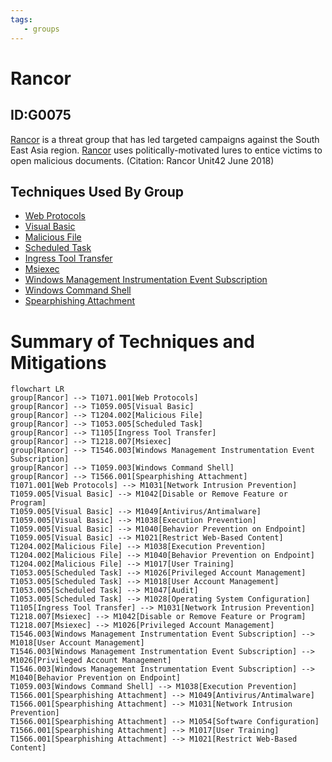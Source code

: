 ```yaml
---
tags:
   - groups
---
```

# Rancor
## ID:G0075
[Rancor](groups/G0075) is a threat group that has led targeted campaigns against the South East Asia region. [Rancor](groups/G0075) uses politically-motivated lures to entice victims to open malicious documents. (Citation: Rancor Unit42 June 2018)
## Techniques Used By Group
* [Web Protocols](techniques/T1071/001)
* [Visual Basic](techniques/T1059/005)
* [Malicious File](techniques/T1204/002)
* [Scheduled Task](techniques/T1053/005)
* [Ingress Tool Transfer](techniques/T1105)
* [Msiexec](techniques/T1218/007)
* [Windows Management Instrumentation Event Subscription](techniques/T1546/003)
* [Windows Command Shell](techniques/T1059/003)
* [Spearphishing Attachment](techniques/T1566/001)

# Summary of Techniques and Mitigations
```mermaid
flowchart LR
group[Rancor] --> T1071.001[Web Protocols]
group[Rancor] --> T1059.005[Visual Basic]
group[Rancor] --> T1204.002[Malicious File]
group[Rancor] --> T1053.005[Scheduled Task]
group[Rancor] --> T1105[Ingress Tool Transfer]
group[Rancor] --> T1218.007[Msiexec]
group[Rancor] --> T1546.003[Windows Management Instrumentation Event Subscription]
group[Rancor] --> T1059.003[Windows Command Shell]
group[Rancor] --> T1566.001[Spearphishing Attachment]
T1071.001[Web Protocols] --> M1031[Network Intrusion Prevention]
T1059.005[Visual Basic] --> M1042[Disable or Remove Feature or Program]
T1059.005[Visual Basic] --> M1049[Antivirus/Antimalware]
T1059.005[Visual Basic] --> M1038[Execution Prevention]
T1059.005[Visual Basic] --> M1040[Behavior Prevention on Endpoint]
T1059.005[Visual Basic] --> M1021[Restrict Web-Based Content]
T1204.002[Malicious File] --> M1038[Execution Prevention]
T1204.002[Malicious File] --> M1040[Behavior Prevention on Endpoint]
T1204.002[Malicious File] --> M1017[User Training]
T1053.005[Scheduled Task] --> M1026[Privileged Account Management]
T1053.005[Scheduled Task] --> M1018[User Account Management]
T1053.005[Scheduled Task] --> M1047[Audit]
T1053.005[Scheduled Task] --> M1028[Operating System Configuration]
T1105[Ingress Tool Transfer] --> M1031[Network Intrusion Prevention]
T1218.007[Msiexec] --> M1042[Disable or Remove Feature or Program]
T1218.007[Msiexec] --> M1026[Privileged Account Management]
T1546.003[Windows Management Instrumentation Event Subscription] --> M1018[User Account Management]
T1546.003[Windows Management Instrumentation Event Subscription] --> M1026[Privileged Account Management]
T1546.003[Windows Management Instrumentation Event Subscription] --> M1040[Behavior Prevention on Endpoint]
T1059.003[Windows Command Shell] --> M1038[Execution Prevention]
T1566.001[Spearphishing Attachment] --> M1049[Antivirus/Antimalware]
T1566.001[Spearphishing Attachment] --> M1031[Network Intrusion Prevention]
T1566.001[Spearphishing Attachment] --> M1054[Software Configuration]
T1566.001[Spearphishing Attachment] --> M1017[User Training]
T1566.001[Spearphishing Attachment] --> M1021[Restrict Web-Based Content]
```